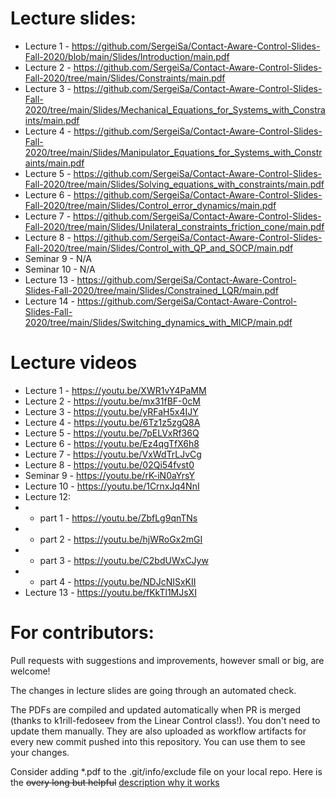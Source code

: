 # Lecture slides:

* Lecture 1 - https://github.com/SergeiSa/Contact-Aware-Control-Slides-Fall-2020/blob/main/Slides/Introduction/main.pdf
* Lecture 2 - https://github.com/SergeiSa/Contact-Aware-Control-Slides-Fall-2020/tree/main/Slides/Constraints/main.pdf
* Lecture 3 - https://github.com/SergeiSa/Contact-Aware-Control-Slides-Fall-2020/tree/main/Slides/Mechanical_Equations_for_Systems_with_Constraints/main.pdf
* Lecture 4 - https://github.com/SergeiSa/Contact-Aware-Control-Slides-Fall-2020/tree/main/Slides/Manipulator_Equations_for_Systems_with_Constraints/main.pdf
* Lecture 5 - https://github.com/SergeiSa/Contact-Aware-Control-Slides-Fall-2020/tree/main/Slides/Solving_equations_with_constraints/main.pdf
* Lecture 6 - https://github.com/SergeiSa/Contact-Aware-Control-Slides-Fall-2020/tree/main/Slides/Control_error_dynamics/main.pdf
* Lecture 7 - https://github.com/SergeiSa/Contact-Aware-Control-Slides-Fall-2020/tree/main/Slides/Unilateral_constraints_friction_cone/main.pdf
* Lecture 8 - https://github.com/SergeiSa/Contact-Aware-Control-Slides-Fall-2020/tree/main/Slides/Control_with_QP_and_SOCP/main.pdf
* Seminar 9 - N/A
* Seminar 10 - N/A
* Lecture 13 - https://github.com/SergeiSa/Contact-Aware-Control-Slides-Fall-2020/tree/main/Slides/Constrained_LQR/main.pdf
* Lecture 14 - https://github.com/SergeiSa/Contact-Aware-Control-Slides-Fall-2020/tree/main/Slides/Switching_dynamics_with_MICP/main.pdf

# Lecture videos

* Lecture 1 - https://youtu.be/XWR1vY4PaMM
* Lecture 2 - https://youtu.be/mx31fBF-0cM
* Lecture 3 - https://youtu.be/yRFaH5x4IJY
* Lecture 4 - https://youtu.be/6Tz1z5zgQ8A
* Lecture 5 - https://youtu.be/7pELVxRf36Q
* Lecture 6 - https://youtu.be/Ez4qgTfX6h8
* Lecture 7 - https://youtu.be/VxWdTrLJvCg
* Lecture 8 - https://youtu.be/02Qi54fvst0
* Seminar 9 - https://youtu.be/rK-iN0aYrsY
* Lecture 10 - https://youtu.be/1CrnxJq4NnI
* Lecture 12: 
* * part 1 - https://youtu.be/ZbfLg9qnTNs
* * part 2 - https://youtu.be/hjWRoGx2mGI
* * part 3 - https://youtu.be/C2bdUWxCJyw
* * part 4 - https://youtu.be/NDJcNISxKII
* Lecture 13 - https://youtu.be/fKkTl1MJsXI

# For contributors:

Pull requests with suggestions and improvements, however small or big, are welcome!

The changes in lecture slides are going through an automated check.

The PDFs are compiled and updated automatically when PR is merged (thanks to k1rill-fedoseev from the Linear Control class!). You don't need to update them manually. They are also uploaded as workflow artifacts for every new commit pushed into this repository. You can use them to see your changes.
 
Consider adding \*.pdf to the .git/info/exclude file on your local repo. Here is the ~~overy long but helpful~~ [description why it works](https://medium.com/@dave_lunny/exclude-files-from-git-without-committing-changes-to-gitignore-986fa712e78d)

